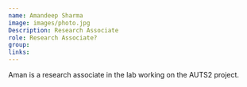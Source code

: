 ```yaml
---
name: Amandeep Sharma
image: images/photo.jpg
Description: Research Associate
role: Research Associate?
group: 
links:
---
```


Aman is a research associate in the lab working on the AUTS2 project.
